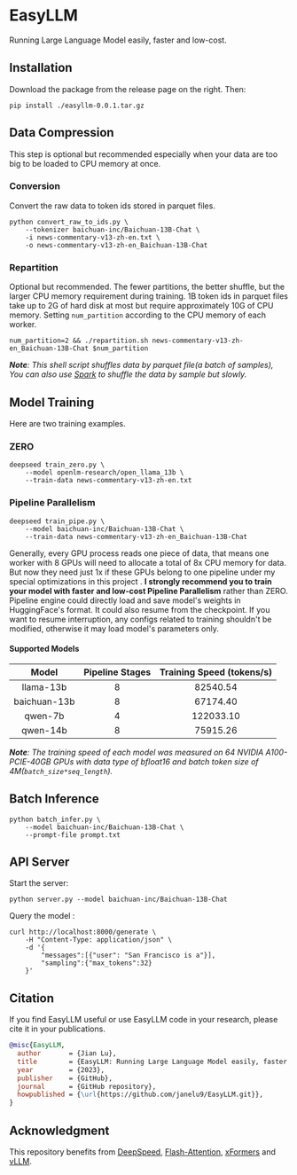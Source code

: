 # EasyLLM

Running Large Language Model easily, faster and low-cost.

## Installation

Download the package from the release page on the right. Then:

```shell
pip install ./easyllm-0.0.1.tar.gz
```

## Data Compression

This step is optional but recommended especially when your data are too big to be loaded to CPU memory at once.

### Conversion

Convert the raw data to token ids stored in parquet files.

```shell
python convert_raw_to_ids.py \
    --tokenizer baichuan-inc/Baichuan-13B-Chat \
    -i news-commentary-v13-zh-en.txt \
    -o news-commentary-v13-zh-en_Baichuan-13B-Chat
```

### Repartition 

Optional but recommended. The fewer partitions, the better shuffle, but the larger CPU memory requirement during training. 1B token ids in parquet files take up to 2G of hard disk at most but require approximately 10G of CPU memory. Setting `num_partition` according to the CPU memory of each worker.

```shell
num_partition=2 && ./repartition.sh news-commentary-v13-zh-en_Baichuan-13B-Chat $num_partition
```

***Note**: This shell script shuffles data by parquet file(a batch of samples), You can also use [Spark](https://spark.apache.org) to shuffle the data by sample but slowly.*

## Model Training

Here are two training examples.

### ZERO

```shell
deepseed train_zero.py \
    --model openlm-research/open_llama_13b \
    --train-data news-commentary-v13-zh-en.txt
```

### Pipeline Parallelism

```shell
deepseed train_pipe.py \
    --model baichuan-inc/Baichuan-13B-Chat \
    --train-data news-commentary-v13-zh-en_Baichuan-13B-Chat
```

Generally, every GPU process reads one piece of data, that means one worker with 8 GPUs will need to allocate a total of 8x CPU memory for data.  But now they need just 1x if these GPUs belong to one pipeline under my special optimizations in this project . **I strongly recommend you to train your model with faster and low-cost Pipeline Parallelism** rather than ZERO. Pipeline engine could directly load and save model's weights in HuggingFace's format. It could also resume from the checkpoint. If you want to resume interruption, any configs related to training shouldn't be modified, otherwise it may load model's parameters only.

#### Supported Models

|    Model     | Pipeline Stages | Training Speed (tokens/s) |
| :----------: | :-------------: | :-----------------------: |
|  llama-13b   |        8        |         82540.54          |
| baichuan-13b |        8        |         67174.40          |
|   qwen-7b    |        4        |         122033.10         |
|   qwen-14b   |        8        |         75915.26          |

***Note**: The training speed of each model was measured on 64 NVIDIA A100-PCIE-40GB GPUs with data type of bfloat16 and batch token size of 4M(`batch_size*seq_length`).*

## Batch Inference

```shell
python batch_infer.py \
    --model baichuan-inc/Baichuan-13B-Chat \
    --prompt-file prompt.txt
```

## API Server

Start the server:

```shell
python server.py --model baichuan-inc/Baichuan-13B-Chat
```

Query the model :

```sehll
curl http://localhost:8000/generate \
    -H "Content-Type: application/json" \
    -d '{
        "messages":[{"user": "San Francisco is a"}],
        "sampling":{"max_tokens":32}
    }'
```

## Citation

If you find EasyLLM useful or use EasyLLM  code  in your research, please cite it in your publications.

```bibtex
@misc{EasyLLM,
  author       = {Jian Lu},
  title        = {EasyLLM: Running Large Language Model easily, faster and low-cost.},
  year         = {2023},
  publisher    = {GitHub},
  journal      = {GitHub repository},
  howpublished = {\url{https://github.com/janelu9/EasyLLM.git}},
}
```

## Acknowledgment

This repository benefits from [DeepSpeed](https://github.com/microsoft/DeepSpeed), [Flash-Attention](https://github.com/Dao-AILab/flash-attention.git), [xFormers](https://github.com/facebookresearch/xformers) and [vLLM](https://github.com/vllm-project/vllm).
